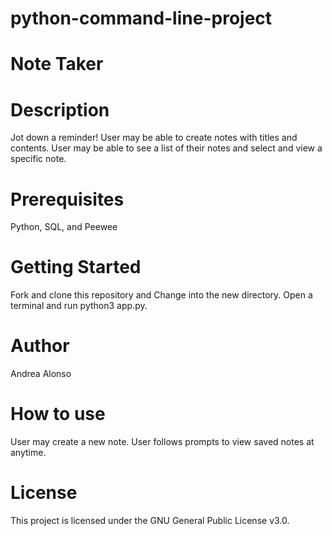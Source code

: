 # python-command-line-project

# Note Taker

# Description

Jot down a reminder! User may be able to create notes with titles and contents. User may be able to see a list of their notes and select and view a specific note.

# Prerequisites

Python, SQL, and Peewee

# Getting Started

Fork and clone this repository and Change into the new directory. Open a terminal and run python3 app.py.

# Author

Andrea Alonso

# How to use

User may create a new note. User follows prompts to view saved notes at anytime.

# License

This project is licensed under the GNU General Public License v3.0.

